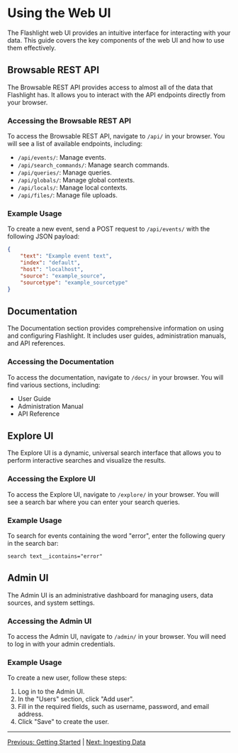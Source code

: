 # Using the Web UI

The Flashlight web UI provides an intuitive interface for interacting with your data. This guide covers the key components of the web UI and how to use them effectively.

## Browsable REST API
The Browsable REST API provides access to almost all of the data that Flashlight has. It allows you to interact with the API endpoints directly from your browser.

### Accessing the Browsable REST API
To access the Browsable REST API, navigate to `/api/` in your browser. You will see a list of available endpoints, including:

- `/api/events/`: Manage events.
- `/api/search_commands/`: Manage search commands.
- `/api/queries/`: Manage queries.
- `/api/globals/`: Manage global contexts.
- `/api/locals/`: Manage local contexts.
- `/api/files/`: Manage file uploads.

### Example Usage
To create a new event, send a POST request to `/api/events/` with the following JSON payload:

```json
{
    "text": "Example event text",
    "index": "default",
    "host": "localhost",
    "source": "example_source",
    "sourcetype": "example_sourcetype"
}
```

## Documentation
The Documentation section provides comprehensive information on using and configuring Flashlight. It includes user guides, administration manuals, and API references.

### Accessing the Documentation
To access the documentation, navigate to `/docs/` in your browser. You will find various sections, including:

- User Guide
- Administration Manual
- API Reference

## Explore UI
The Explore UI is a dynamic, universal search interface that allows you to perform interactive searches and visualize the results.

### Accessing the Explore UI
To access the Explore UI, navigate to `/explore/` in your browser. You will see a search bar where you can enter your search queries.

### Example Usage
To search for events containing the word "error", enter the following query in the search bar:

```
search text__icontains="error"
```

## Admin UI
The Admin UI is an administrative dashboard for managing users, data sources, and system settings.

### Accessing the Admin UI
To access the Admin UI, navigate to `/admin/` in your browser. You will need to log in with your admin credentials.

### Example Usage
To create a new user, follow these steps:

1. Log in to the Admin UI.
2. In the "Users" section, click "Add user".
3. Fill in the required fields, such as username, password, and email address.
4. Click "Save" to create the user.

---

[Previous: Getting Started](Getting_Started.md) | [Next: Ingesting Data](Ingesting_Data.md)
